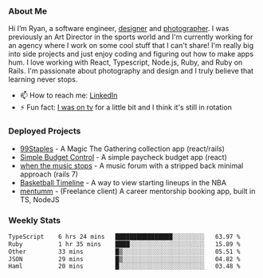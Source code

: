 ### About Me
Hi I’m Ryan, a software engineer, [designer](https://www.denvermullets.com/video) and [photographer](https://www.denvermullets.com/). I was previously an Art Director in the sports world and I'm currently working for an agency where I work on some cool stuff that I can't share! I'm really big into side projects and just enjoy coding and figuring out how to make apps hum. I love working with React, Typescript, Node.js, Ruby, and Ruby on Rails. I'm passionate about photography and design and I truly believe that learning never stops.

- 📫 How to reach me: [LinkedIn](https://www.linkedin.com/in/ryanvaznis)
- ⚡ Fun fact: [I was on tv](https://vimeo.com/381425882) for a little bit and I think it's still in rotation

### Deployed Projects
- [99Staples](https://www.99staples.com/collections/denvermullets/9) - A Magic The Gathering collection app (react/rails)
- [Simple Budget Control](https://simplebudgetcontrol.com/) - A simple paycheck budget app (react)
- [when the music stops](https://whenthemusicstops.net) - A music forum with a stripped back minimal approach (rails 7)
- [Basketball Timeline](https://basketball-timeline.com/?team=PHO&year=2023) - A way to view starting lineups in the NBA
- [mentumm](https://portal.mentumm.com/) - (Freelance client) A career mentorship booking app, built in TS, NodeJS

### Weekly Stats
<!--START_SECTION:waka-->

```txt
TypeScript    6 hrs 24 mins   ████████████████░░░░░░░░░   63.97 %
Ruby          1 hr 35 mins    ████░░░░░░░░░░░░░░░░░░░░░   15.89 %
Other         33 mins         █▒░░░░░░░░░░░░░░░░░░░░░░░   05.51 %
JSON          29 mins         █▒░░░░░░░░░░░░░░░░░░░░░░░   04.82 %
Haml          20 mins         █░░░░░░░░░░░░░░░░░░░░░░░░   03.48 %
```

<!--END_SECTION:waka-->
